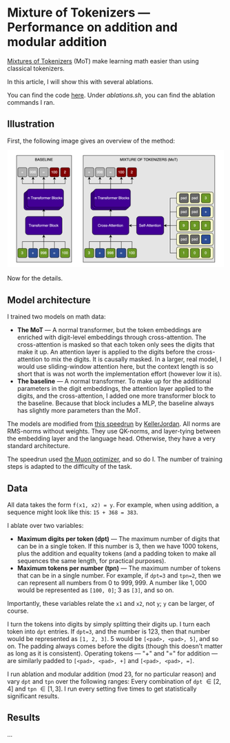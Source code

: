 # Mixture of Tokenizers &mdash; Performance on addition and modular addition

[Mixtures of Tokenizers](../mixture-of-tokenizers/README.md) (MoT) make learning math easier than using classical tokenizers.

In this article, I will show this with several ablations.

You can find the code [here](https://github.com/snimu/mixture-of-tokenizers/tree/main/mathblations). Under *ablations.sh*, you can find the ablation commands I ran.

## Illustration

First, the following image gives an overview of the method:

![MoT for math](images/mot-math.png)

Now for the details.

## Model architecture

I trained two models on math data:

- **The MoT** &mdash; A normal transformer, but the token embeddings are enriched with digit-level embeddings through cross-attention. The cross-attention is masked so that each token only sees the digits that make it up. An attention layer is applied to the digits before the cross-attention to mix the digits. It is causally masked. In a larger, real model, I would use sliding-window attention here, but the context length is so short that is was not worth the implementation effort (however low it is).
- **The baseline** &mdash; A normal transformer. To make up for the additional parameters in the digit embeddings, the attention layer applied to the digits, and the cross-attention, I added one more transformer block to the baseline. Because that block includes a MLP, the baseline always has slightly more parameters than the MoT.

The models are modified from [this speedrun](https://github.com/KellerJordan/modded-nanogpt/blob/master/records/102024_ScaleUp1B/c0078066-c8c9-49c8-868a-ff4d4f32e615.txt) by [KellerJordan](https://github.com/KellerJordan). All norms are RMS-norms without weights. They use QK-norms, and layer-tying between the embedding layer and the language head. Otherwise, they have a very standard architecture.

The speedrun used [the Muon optimizer](https://github.com/KellerJordan/Muon), and so do I. The number of training steps is adapted to the difficulty of the task.

## Data

All data takes the form `f(x1, x2) = y`. For example, when using addition, a sequence might look like this: `15 + 368 = 383`.

I ablate over two variables:

- **Maximum digits per token (dpt)** &mdash; The maximum number of digits that can be in a single token. If this number is $3$, then we have $1000$ tokens, plus the addition and equality tokens (and a padding token to make all sequences the same length, for practical purposes).
- **Maximum tokens per number (tpn)** &mdash; The maximum number of tokens that can be in a single number. For example, if `dpt=3` and `tpn=2`, then we can represent all numbers from $0$ to $999,999$. A number like $1,000$ would be represented as `[100, 0]`; $3$ as `[3]`, and so on.

Importantly, these variables relate the `x1` and `x2`, not `y`; `y` can be larger, of course.

I turn the tokens into digits by simply splitting their digits up. I turn each token into `dpt` entries. If `dpt=3`, and the number is $123$, then that number would be represented as `[1, 2, 3]`. $5$ would be `[<pad>, <pad>, 5]`, and so on. The padding always comes before the digits (though this doesn't matter as long as it is consistent). Operating tokens &mdash; "+" and "=" for addition &mdash; are similarly padded to `[<pad>, <pad>, +]` and `[<pad>, <pad>, =]`.

I run ablation and modular addition (mod 23, for no particular reason) and vary `dpt` and `tpn` over the following ranges: Every combination of `dpt` $\in [2, 4]$ and `tpn` $\in [1, 3]$. I run every setting five times to get statistically significant results.

## Results

...
